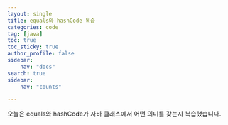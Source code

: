 ```yaml
---
layout: single
title: equals와 hashCode 복습
categories: code
tag: [java]
toc: true
toc_sticky: true
author_profile: false
sidebar:
    nav: "docs"
search: true
sidebar:
    nav: "counts"

---
```




   

오늘은 equals와 hashCode가 자바 클래스에서 어떤 의미를 갖는지 복습했습니다.  

  

